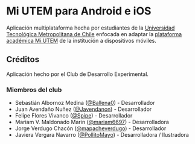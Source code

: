 # Mi UTEM para Android e iOS
Aplicación multiplataforma hecha por estudiantes de la [Universidad Tecnológica Metropolitana de Chile](https://www.utem.cl/) enfocada en adaptar la [plataforma académica Mi.UTEM](https://mi.utem.cl/) de la institución a dispositivos móviles.

## Créditos
Aplicación hecho por el Club de Desarrollo Experimental.

### Miembros del club
* Sebastián Albornoz Medina ([@Ballena0](https://github.com/ballena0  "GitHub de Sebastián Albornoz Medina")) - Desarrollador
* Juan Avendaño Nuñez ([@Javendanon](https://github.com/Javendanon  "GitHub de Juan Avendaño Nuñez")) - Desarrollador
* Felipe Flores Vivanco ([@Spipe](https://github.com/spipe  "GitHub de Felipe Flores Vivanco")) - Desarrollador
* Mariam V. Maldonado Marin ([@mariam6697](https://github.com/mariam6697  "GitHub de Mariam V. Maldonado Marin")) - Desarrolladora
* Jorge Verdugo Chacón ([@mapacheverdugo](https://github.com/mapacheverdugo/  "GitHub de Jorge Verdugo Chacón")) - Desarrollador
* Javiera Vergara Navarro ([@PollitoMayo](https://github.com/pollitomayo/  "GitHub de Javiera Vergara Navarro")) - Desarrolladora / Ilustradora